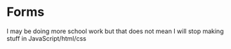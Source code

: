# Forms
I may be doing more school work but that does not mean I will stop making stuff in JavaScript/html/css
